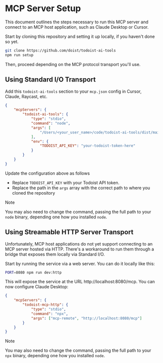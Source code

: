 # MCP Server Setup

This document outlines the steps necessary to run this MCP server and connect to an MCP host application, such as Claude Desktop or Cursor.

Start by cloning this repository and setting it up locally, if you haven't done so yet.

```sh
git clone https://github.com/doist/todoist-ai-tools
npm run setup
```

Then, proceed depending on the MCP protocol transport you'll use.

## Using Standard I/O Transport

Add this `todoist-ai-tools` section to your `mcp.json` config in Cursor, Claude, Raycast, etc.

```json
{
    "mcpServers": {
        "todoist-ai-tools": {
            "type": "stdio",
            "command": "node",
            "args": [
                "/Users/<your_user_name>/code/todoist-ai-tools/dist/main.js"
            ],
            "env": {
                "TODOIST_API_KEY": "your-todoist-token-here"
            }
        }
    }
}
```

Update the configuration above as follows

- Replace `TODOIST_API_KEY` with your Todoist API token.
- Replace the path in the `args` array with the correct path to where you cloned the repository

> [!NOTE]
> You may also need to change the command, passing the full path to your `node` binary, depending one how you installed `node`.

## Using Streamable HTTP Server Transport

Unfortunately, MCP host applications do not yet support connecting to an MCP server hosted via HTTP. There's a workaround to run them through a bridge that exposes them locally via Standard I/O.

Start by running the service via a web server. You can do it locally like this:

```sh
PORT=8080 npm run dev:http
```

This will expose the service at the URL http://localhost:8080/mcp. You can now configure Claude Desktop:

```json
{
	"mcpServers": {
		"todoist-mcp-http": {
            "type": "stdio",
			"command": "npx",
			"args": ["mcp-remote", "http://localhost:8080/mcp"]
		}
	}
}
```

> [!NOTE]
> You may also need to change the command, passing the full path to your `npx` binary, depending one how you installed `node`.
